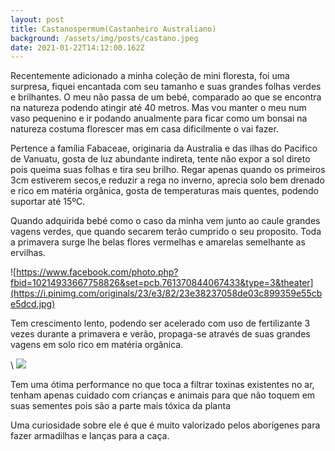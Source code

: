 ```yaml
---
layout: post
title: Castanospermum(Castanheiro Australiano)
background: /assets/img/posts/castano.jpeg
date: 2021-01-22T14:12:00.162Z
---
```

Recentemente adicionado a minha coleção de mini floresta, foi uma surpresa, fiquei encantada com seu tamanho e suas grandes folhas verdes e brilhantes. O meu não passa de um bebé, comparado ao que se encontra na natureza podendo atingir até 40 metros. Mas vou manter o meu num vaso pequenino e ir podando anualmente para ficar como um bonsai na natureza costuma florescer mas em casa dificilmente o vai fazer.

Pertence a família Fabaceae, originaria da Australia e das ilhas do Pacifico de Vanuatu, gosta de luz abundante indireta, tente não expor a sol direto pois queima suas folhas e tira seu brilho. Regar apenas quando os primeiros 3cm estiverem secos,e reduzir a rega no inverno, aprecia solo bem drenado e rico em matéria orgânica, gosta de temperaturas mais quentes, podendo suportar até 15ºC.

Quando adquirida bebé como o caso da minha vem junto ao caule grandes vagens verdes, que quando secarem terão cumprido o seu proposito. Toda a primavera surge lhe belas flores vermelhas e amarelas semelhante as ervilhas.

![https://www.facebook.com/photo.php?fbid=10214933667758826&set=pcb.761370844067433&type=3&theater](https://i.pinimg.com/originals/23/e3/82/23e38237058de03c899359e55cbe5dcd.jpg)

Tem crescimento lento, podendo ser acelerado com uso de fertilizante 3 vezes durante a primavera e verão, propaga-se através de suas grandes vagens em solo rico em matéria orgânica.

\    ![](https://lh3.googleusercontent.com/71viZwS6qod6-JqKZufHoMm-EjpLdVXjFXd18dRiNxh_ISgDxJfwyjXWdndAm-Lbw5mzBIUSIszRPwPjTf-0tS4L7fjwwb-8Pf1Por97ajKBERJQu_qSaRxAuYonaM9j_OBHuULrRKBt5ggEeiOl1dw36PiYn8CNYjlXa_3uswyrk9F_Uv0b23c9Rs-h-CIVk0eYkO0x0Ll9VgVW0qxFXiON6vsSnOOapZ9KJEgL47uxqmX6A4E0mwQU9FNiZFUBROWjPPkdO7YX-cEy-CvmR8-Ot7s69h1ErVKHPSY1c3574Nc2KiuNxTCtzdxIt2MuPqfrU4OTAQH5tCmv8wCsAjJ1prQwGnZ4R9KrUN910TFu4x6V9otyHjYxr-xg4SsX_XHcZXxwLw0xAp262_KPu1BHCUdpk9n2cbhuC4nEt245YQp4D5Cjyir3EPl2miFsmm9AWuD1F0SHFy4gck93vBmde53Ujs4P7aPwp4a2cpHQF8KeQjoKeALa8E7C-HJlinRCHrzFkHzPAlIgdrHZq73QawmwmrAWde1iejkotm0G--2kTzB9SWO6RRd_H76NTwPM7fvf-5fDgKz1RHOxim0_mCsQcDkVVlTSJ5jMFrN2Lq3piYejLq7ujxJ9y9Z-0GhP6DShUbv_ciHdrf6P631f_0ug67jMvO1zWltzXLUJCj1KWF_DkhoH3N2I6w=w399-h833-no?authuser=0)

Tem uma ótima performance no que toca a filtrar toxinas existentes no ar, tenham apenas cuidado com crianças e animais para que não toquem em suas sementes pois são a parte mais tóxica da planta

Uma curiosidade sobre ele é que é muito valorizado pelos aborígenes para fazer armadilhas e lanças para a caça.